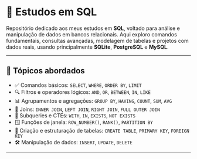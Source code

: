 # 🧠 Estudos em SQL

Repositório dedicado aos meus estudos em **SQL**, voltado para análise e manipulação de dados em bancos relacionais. Aqui exploro comandos fundamentais, consultas avançadas, modelagem de tabelas e projetos com dados reais, usando principalmente **SQLite**, **PostgreSQL** e **MySQL**.

---

## 📌 Tópicos abordados

- ✅ Comandos básicos: `SELECT`, `WHERE`, `ORDER BY`, `LIMIT`
- 🔍 Filtros e operadores lógicos: `AND`, `OR`, `BETWEEN`, `IN`, `LIKE`
- 📊 Agrupamentos e agregações: `GROUP BY`, `HAVING`, `COUNT`, `SUM`, `AVG`
- 🔗 Joins: `INNER JOIN`, `LEFT JOIN`, `RIGHT JOIN`, `FULL OUTER JOIN`
- 🧠 Subqueries e CTEs: `WITH`, `IN`, `EXISTS`, `NOT EXISTS`
- 🪟 Funções de janela: `ROW_NUMBER()`, `RANK()`, `PARTITION BY`
- 🧱 Criação e estruturação de tabelas: `CREATE TABLE`, `PRIMARY KEY`, `FOREIGN KEY`
- 🛠️ Manipulação de dados: `INSERT`, `UPDATE`, `DELETE`

---
